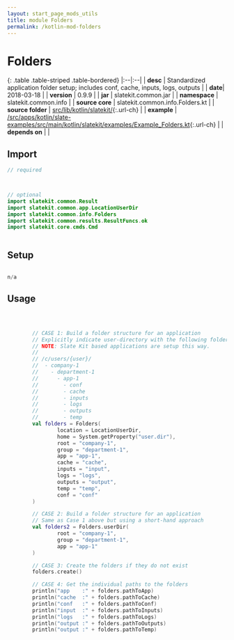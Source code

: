 ```yaml
---
layout: start_page_mods_utils
title: module Folders
permalink: /kotlin-mod-folders
---
```


# Folders

{: .table .table-striped .table-bordered}
|:--|:--|
| **desc** | Standardized application folder setup; includes conf, cache, inputs, logs, outputs | 
| **date**| 2018-03-18 |
| **version** | 0.9.9  |
| **jar** | slatekit.common.jar  |
| **namespace** | slatekit.common.info  |
| **source core** | slatekit.common.info.Folders.kt  |
| **source folder** | [src/lib/kotlin/slatekit/](https://github.com/code-helix/slatekit/tree/master/src/lib/kotlin/slatekit/){:.url-ch}  |
| **example** | [/src/apps/kotlin/slate-examples/src/main/kotlin/slatekit/examples/Example_Folders.kt](https://github.com/code-helix/slatekit/tree/master/src/lib/kotlin/slatekit-examples/src/main/kotlin/slatekit/examples/Example_Folders.kt){:.url-ch} |
| **depends on** |   |

## Import
```kotlin 
// required 



// optional 
import slatekit.common.Result
import slatekit.common.app.LocationUserDir
import slatekit.common.info.Folders
import slatekit.common.results.ResultFuncs.ok
import slatekit.core.cmds.Cmd



```

## Setup
```kotlin

n/a

```

## Usage
```kotlin



        // CASE 1: Build a folder structure for an application
        // Explicitly indicate user-directory with the following folder structure
        // NOTE: Slate Kit based applications are setup this way.
        //
        // /c/users/{user}/
        //  - company-1
        //    - department-1
        //      - app-1
        //        - conf
        //        - cache
        //        - inputs
        //        - logs
        //        - outputs
        //        - temp
        val folders = Folders(
                location = LocationUserDir,
                home = System.getProperty("user.dir"),
                root = "company-1",
                group = "department-1",
                app = "app-1",
                cache = "cache",
                inputs = "input",
                logs = "logs",
                outputs = "output",
                temp = "temp",
                conf = "conf"
        )

        // CASE 2: Build a folder structure for an application
        // Same as Case 1 above but using a short-hand approach
        val folders2 = Folders.userDir(
                root = "company-1",
                group = "department-1",
                app = "app-1"
        )

        // CASE 3: Create the folders if they do not exist
        folders.create()

        // CASE 4: Get the individual paths to the folders
        println("app    :" + folders.pathToApp)
        println("cache  :" + folders.pathToCache)
        println("conf   :" + folders.pathToConf)
        println("input  :" + folders.pathToInputs)
        println("logs   :" + folders.pathToLogs)
        println("output :" + folders.pathToOutputs)
        println("output :" + folders.pathToTemp)

        

```

